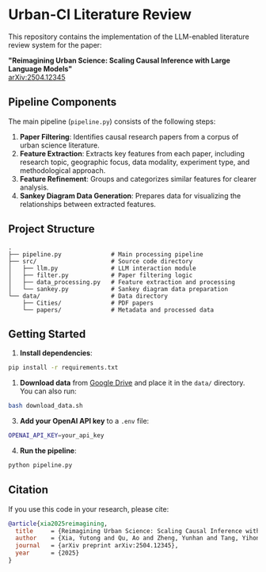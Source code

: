 # Urban-CI Literature Review

This repository contains the implementation of the LLM-enabled literature review system for the paper:

**"Reimagining Urban Science: Scaling Causal Inference with Large Language Models"**  
[arXiv:2504.12345](https://arxiv.org/abs/2504.12345)

## Pipeline Components

The main pipeline (`pipeline.py`) consists of the following steps:

1. **Paper Filtering**: Identifies causal research papers from a corpus of urban science literature.
2. **Feature Extraction**: Extracts key features from each paper, including research topic, geographic focus, data modality, experiment type, and methodological approach.
3. **Feature Refinement**: Groups and categorizes similar features for clearer analysis.
4. **Sankey Diagram Data Generation**: Prepares data for visualizing the relationships between extracted features.

## Project Structure

```
.
├── pipeline.py              # Main processing pipeline
├── src/                     # Source code directory
│   ├── llm.py               # LLM interaction module
│   ├── filter.py            # Paper filtering logic
│   ├── data_processing.py   # Feature extraction and processing
│   └── sankey.py            # Sankey diagram data preparation
└── data/                    # Data directory
    ├── Cities/              # PDF papers
    └── papers/              # Metadata and processed data
```

## Getting Started

1. **Install dependencies**:

```bash
pip install -r requirements.txt
```

1. **Download data** from [Google Drive](https://drive.google.com/file/d/1062YcgCtQBFD7NrYS2BHexHBm1hpkfi8/view?usp=sharing) and place it in the `data/` directory. You can also run:

```bash
bash download_data.sh
```

3. **Add your OpenAI API key** to a `.env` file:

```bash
OPENAI_API_KEY=your_api_key
```

4. **Run the pipeline**:

```bash
python pipeline.py
```

## Citation

If you use this code in your research, please cite:

```bibtex
@article{xia2025reimagining,
  title     = {Reimagining Urban Science: Scaling Causal Inference with Large Language Models},
  author    = {Xia, Yutong and Qu, Ao and Zheng, Yunhan and Tang, Yihong and Zhuang, Dingyi and Liang, Yuxuan and Wang, Shenhao and Wu, Cathy and Sun, Lijun and Zimmermann, Roger and Zhao, Jinhua},
  journal   = {arXiv preprint arXiv:2504.12345},
  year      = {2025}
}
```
